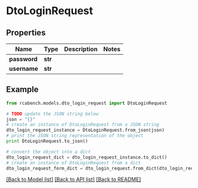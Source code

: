 # DtoLoginRequest


## Properties

Name | Type | Description | Notes
------------ | ------------- | ------------- | -------------
**password** | **str** |  | 
**username** | **str** |  | 

## Example

```python
from rcabench.models.dto_login_request import DtoLoginRequest

# TODO update the JSON string below
json = "{}"
# create an instance of DtoLoginRequest from a JSON string
dto_login_request_instance = DtoLoginRequest.from_json(json)
# print the JSON string representation of the object
print DtoLoginRequest.to_json()

# convert the object into a dict
dto_login_request_dict = dto_login_request_instance.to_dict()
# create an instance of DtoLoginRequest from a dict
dto_login_request_form_dict = dto_login_request.from_dict(dto_login_request_dict)
```
[[Back to Model list]](../README.md#documentation-for-models) [[Back to API list]](../README.md#documentation-for-api-endpoints) [[Back to README]](../README.md)


